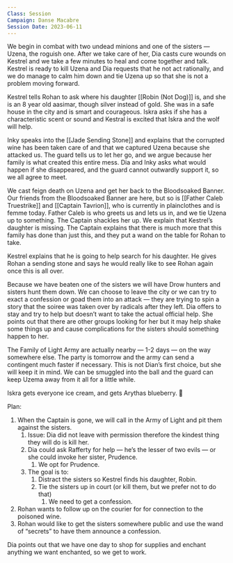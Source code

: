 ```yaml
---
Class: Session
Campaign: Danse Macabre
Session Date: 2023-06-11
---
```

We begin in combat with two undead minions and one of the sisters — Uzena, the roguish one. After we take care of her, Dia casts cure wounds on Kestrel and we take a few minutes to heal and come together and talk. Kestrel is ready to kill Uzena and Dia requests that he not act rationally, and we do manage to calm him down and tie Uzena up so that she is not a problem moving forward.

Kestrel tells Rohan to ask where his daughter [[Robin (Not Dog)]] is, and she is an 8 year old aasimar, though silver instead of gold. She was in a safe house in the city and is smart and courageous. Iskra asks if she has a characteristic scent or sound and Kestral is excited that Iskra and the wolf will help.

Inky speaks into the [[Jade Sending Stone]] and explains that the corrupted wine has been taken care of and that we captured Uzena because she attacked us. The guard tells us to let her go, and we argue because her family is what created this entire mess. Dia and Inky asks what would happen if she disappeared, and the guard cannot outwardly support it, so we all agree to meet.

We cast feign death on Uzena and get her back to the Bloodsoaked Banner. Our friends from the Bloodsoaked Banner are here, but so is [[Father Caleb Truestrike]] and [[Captain Tavrion]], who is currently in plainclothes and is femme today. Father Caleb is who greets us and lets us in, and we tie Uzena up to something. The Captain shackles her up. We explain that Kestrel’s daughter is missing. The Captain explains that there is much more that this family has done than just this, and they put a wand on the table for Rohan to take.

Kestrel explains that he is going to help search for his daughter. He gives Rohan a sending stone and says he would really like to see Rohan again once this is all over.

Because we have beaten one of the sisters we will have Drow hunters and sisters hunt them down. We can choose to leave the city or we can try to exact a confession or goad them into an attack — they are trying to spin a story that the soiree was taken over by radicals after they left. Dia offers to stay and try to help but doesn’t want to take the actual official help. She points out that there are other groups looking for her but it may help shake some things up and cause complications for the sisters should something happen to her.

The Family of Light Army are actually nearby — 1-2 days — on the way somewhere else. The party is tomorrow and the army can send a contingent much faster if necessary. This is not Dian’s first choice, but she will keep it in mind. We can be smuggled into the ball and the guard can keep Uzema away from it all for a little while.

Iskra gets everyone ice cream, and gets Arythas blueberry. 🙂

Plan:

1. When the Captain is gone, we will call in the Army of Light and pit them against the sisters.
    1. Issue: Dia did not leave with permission therefore the kindest thing they will do is kill her.
    2. Dia could ask Rafferty for help — he’s the lesser of two evils — or she could invoke her sister, Prudence.
        1. We opt for Prudence.
    3. The goal is to:
        1. Distract the sisters so Kestrel finds his daughter, Robin.
        2. Tie the sisters up in court (or kill them, but we prefer not to do that)
            1. We need to get a confession.
2. Rohan wants to follow up on the courier for for connection to the poisoned wine.
3. Rohan would like to get the sisters somewhere public and use the wand of “secrets” to have them announce a confession.

Dia points out that we have one day to shop for supplies and enchant anything we want enchanted, so we get to work.